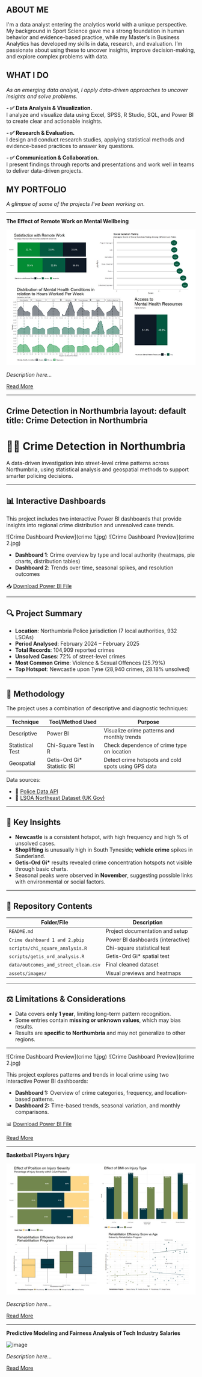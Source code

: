 <!--Section 1: Introduce your self-->
## ABOUT ME
I'm a data analyst entering the analytics world with a unique perspective.
My background in Sport Science gave me a strong foundation in human behavior and evidence-based practice, while my Master’s in Business Analytics has developed my skills in data, research, and evaluation.
I’m passionate about using these to uncover insights, improve decision-making, and explore complex problems with data.


<!--Mention your top/relevant skills here - core and soft skills-->
## WHAT I DO
*As an emerging data analyst, I apply data-driven approaches to uncover insights and solve problems.*

**- ✅ Data Analysis & Visualization.**  
I analyze and visualize data using Excel, SPSS, R Studio, SQL, and Power BI to create clear and actionable insights.

**- ✅ Research & Evaluation.**  
I design and conduct research studies, applying statistical methods and evidence-based practices to answer key questions.

**- ✅ Communication & Collaboration.**  
I present findings through reports and presentations and work well in teams to deliver data-driven projects.


## MY PORTFOLIO

*A glimpse of some of the projects I've been working on.*

---

**The Effect of Remote Work on Mental Wellbeing**

![image](mentalheealth.jpg)

*Description here...*

[Read More](#)

---

**Crime Detection in Northumbria**
layout: default
title: Crime Detection in Northumbria
---

# 🕵️‍♂️ Crime Detection in Northumbria

A data-driven investigation into street-level crime patterns across Northumbria, using statistical analysis and geospatial methods to support smarter policing decisions.

---

## 📊 Interactive Dashboards

This project includes two interactive Power BI dashboards that provide insights into regional crime distribution and unresolved case trends.

![Crime Dashboard Preview](crime 1.jpg)
![Crime Dashboard Preview](crime 2.jpg)

- **Dashboard 1**: Crime overview by type and local authority (heatmaps, pie charts, distribution tables)
- **Dashboard 2**: Trends over time, seasonal spikes, and resolution outcomes

📥 [Download Power BI File](Crime%20dashboard%201%20and%202.pbip)

---

## 🔍 Project Summary

- **Location**: Northumbria Police jurisdiction (7 local authorities, 932 LSOAs)
- **Period Analysed**: February 2024 – February 2025  
- **Total Records**: 104,909 reported crimes  
- **Unsolved Cases**: 72% of street-level crimes  
- **Most Common Crime**: Violence & Sexual Offences (25.79%)  
- **Top Hotspot**: Newcastle upon Tyne (28,940 crimes, 28.18% unsolved)

---

## 🧪 Methodology

The project uses a combination of descriptive and diagnostic techniques:

| Technique         | Tool/Method Used                     | Purpose                                              |
|------------------|--------------------------------------|------------------------------------------------------|
| Descriptive       | Power BI                             | Visualize crime patterns and monthly trends          |
| Statistical Test  | Chi-Square Test in R                 | Check dependence of crime type on location           |
| Geospatial        | Getis-Ord Gi\* Statistic (R)         | Detect crime hotspots and cold spots using GPS data  |

Data sources:
- 📂 [Police Data API](https://data.police.uk/data/)
- 📂 [LSOA Northeast Dataset (UK Gov)](https://assets.publishing.service.gov.uk/media/60423ba6e90e077dd43107f4/LSOA_-_A_-_North_East_1819.ods)

---

## 📌 Key Insights

- **Newcastle** is a consistent hotspot, with high frequency and high % of unsolved cases.
- **Shoplifting** is unusually high in South Tyneside; **vehicle crime** spikes in Sunderland.
- **Getis-Ord Gi\*** results revealed crime concentration hotspots not visible through basic charts.
- Seasonal peaks were observed in **November**, suggesting possible links with environmental or social factors.

---

## 💾 Repository Contents

| Folder/File                  | Description                                  |
|------------------------------|----------------------------------------------|
| `README.md`                  | Project documentation and setup              |
| `Crime dashboard 1 and 2.pbip` | Power BI dashboards (interactive)          |
| `scripts/chi_square_analysis.R` | Chi-square statistical test                |
| `scripts/getis_ord_analysis.R` | Getis-Ord Gi\* spatial test                 |
| `data/outcomes_and_street_clean.csv` | Final cleaned dataset                 |
| `assets/images/`             | Visual previews and heatmaps                 |

---

## ⚖️ Limitations & Considerations

- Data covers **only 1 year**, limiting long-term pattern recognition.
- Some entries contain **missing or unknown values**, which may bias results.
- Results are **specific to Northumbria** and may not generalize to other regions.

---

![Crime Dashboard Preview](crime 1.jpg)
![Crime Dashboard Preview](crime 2.jpg)

This project explores patterns and trends in local crime using two interactive Power BI dashboards:
- **Dashboard 1:** Overview of crime categories, frequency, and location-based patterns.
- **Dashboard 2:** Time-based trends, seasonal variation, and monthly comparisons.

📊 [Download Power BI File](Crime%20dashboard%201%20and%202.pbip)

[Read More](#)

---

**Basketball Players Injury**

![image](basketball.jpg)

*Description here...*

[Read More](#)

---

**Predictive Modeling and Fairness Analysis of Tech Industry Salaries**

![image](path-to-your-image4.jpg)

*Description here...*

[Read More](#)


